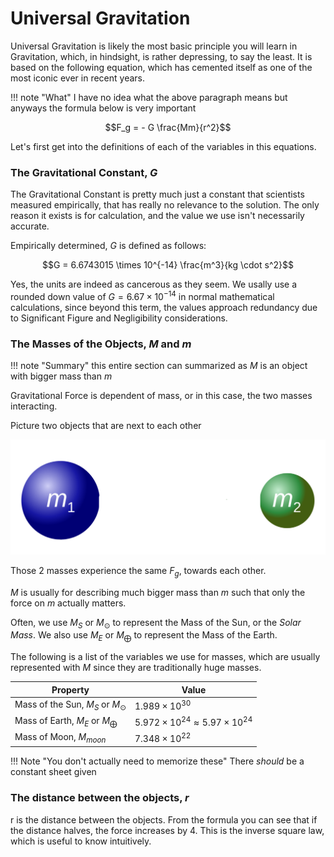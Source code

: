 # Universal Gravitation

Universal Gravitation is likely the most basic principle you will learn in Gravitation, which, in hindsight, is rather depressing, to say the least. It is based on the following equation, which has cemented itself as one of the most iconic ever in recent years.

!!! note "What"
    I have no idea what the above paragraph means but anyways the formula below is very important
    

$$F_g = - G \frac{Mm}{r^2}$$

Let's first get into the definitions of each of the variables in this equations.

### The Gravitational Constant, $G$
The Gravitational Constant is pretty much just a constant that scientists measured empirically, that has really no relevance to the solution. The only reason it exists is for calculation, and the value we use isn't necessarily accurate.

Empirically determined, $G$ is defined as follows:

$$G = 6.6743015 \times 10^{-14} \frac{m^3}{kg \cdot s^2}$$

Yes, the units are indeed as cancerous as they seem. We usally use a rounded down value of $G = 6.67 \times 10^{-14}$ in normal mathematical calculations, since beyond this term, the values approach redundancy due to Significant Figure and Negligibility considerations.

### The Masses of the Objects, $M$ and $m$

!!! note "Summary"
    this entire section can summarized as $M$ is an object with bigger mass than $m$

Gravitational Force is dependent of mass, or in this case, the two masses interacting.

Picture two objects that are next to each other

![](img/twomasses.png)

Those 2 masses experience the same $F_g$, towards each other.

$M$ is usually for describing much bigger mass than $m$ such that only the force on $m$ actually matters.

Often, we use $M_S$ or $M_\odot$ to represent the Mass of the Sun, or the _Solar Mass_.
We also use $M_E$ or $M_\bigoplus$ to represent the Mass of the Earth.

The following is a list of the variables we use for masses, which are usually represented with $M$ since they are traditionally huge masses.

| Property                              | Value                                              |
|---------------------------------------|----------------------------------------------------|
| Mass of the Sun, $M_S$ or $M_\odot$   | $1.989 \times 10^{30}$                             |
| Mass of Earth, $M_E$ or $M_\bigoplus$ | $5.972 \times 10^{24} \approx 5.97 \times 10^{24}$ |
| Mass of Moon, $M_{moon}$              | $7.348 \times 10^{22}$                             |

!!! Note "You don't actually need to memorize these"
    There _should_ be a constant sheet given

### The distance between the objects, $r$

r is the distance between the objects. From the formula you can see that if the distance halves, the force increases by 4. This is the inverse square law, which is useful to know intuitively.

